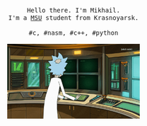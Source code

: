 <p align="center">
  <br>
  <br>
  <br>
  <samp>
  Hello there. I'm Mikhail.<br> I'm a <a
  href="https://cs.msu.ru/">MSU</a> student from Krasnoyarsk.
  <br>
  <br>#c, #nasm, #c++, #python
  </samp><br>
  <br>
  <img src="https://raw.githubusercontent.com/rw404/rw404/master/pics/rick.gif" width="300" />
  <br>
  <br>
  <br>
</p>
